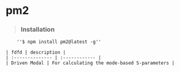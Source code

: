 # pm2 

> ### Installation

        ''$ npm install pm2@latest -g''

    | fdfd | description |
    | :-------------- | :------------ |
    | Driven Modal | For calculating the mode-based S-parameters |
